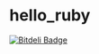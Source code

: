 hello_ruby
==========


[![Bitdeli Badge](https://d2weczhvl823v0.cloudfront.net/haozai309/hello_ruby/trend.png)](https://bitdeli.com/free "Bitdeli Badge")

